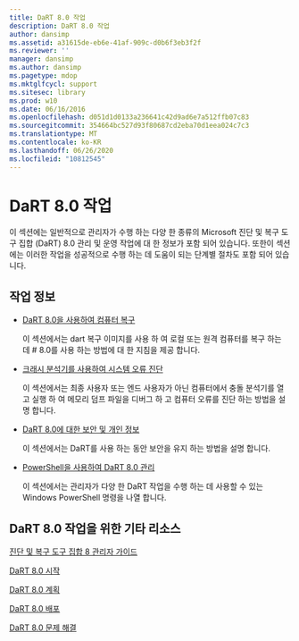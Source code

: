 ```yaml
---
title: DaRT 8.0 작업
description: DaRT 8.0 작업
author: dansimp
ms.assetid: a31615de-eb6e-41af-909c-d0b6f3eb3f2f
ms.reviewer: ''
manager: dansimp
ms.author: dansimp
ms.pagetype: mdop
ms.mktglfcycl: support
ms.sitesec: library
ms.prod: w10
ms.date: 06/16/2016
ms.openlocfilehash: d051d1d0133a236641c42d9ad6e7a512ffb07c83
ms.sourcegitcommit: 354664bc527d93f80687cd2eba70d1eea024c7c3
ms.translationtype: MT
ms.contentlocale: ko-KR
ms.lasthandoff: 06/26/2020
ms.locfileid: "10812545"
---
```

# DaRT 8.0 작업


이 섹션에는 일반적으로 관리자가 수행 하는 다양 한 종류의 Microsoft 진단 및 복구 도구 집합 (DaRT) 8.0 관리 및 운영 작업에 대 한 정보가 포함 되어 있습니다. 또한이 섹션에는 이러한 작업을 성공적으로 수행 하는 데 도움이 되는 단계별 절차도 포함 되어 있습니다.

## 작업 정보


-   [DaRT 8.0을 사용하여 컴퓨터 복구](recovering-computers-using-dart-80-dart-8.md)

    이 섹션에서는 dart 복구 이미지를 사용 하 여 로컬 또는 원격 컴퓨터를 복구 하는 데 # 8.0를 사용 하는 방법에 대 한 지침을 제공 합니다.

-   [크래시 분석기를 사용하여 시스템 오류 진단](diagnosing-system-failures-with-crash-analyzer--dart-8.md)

    이 섹션에서는 최종 사용자 또는 엔드 사용자가 아닌 컴퓨터에서 충돌 분석기를 열고 실행 하 여 메모리 덤프 파일을 디버그 하 고 컴퓨터 오류를 진단 하는 방법을 설명 합니다.

-   [DaRT 8.0에 대한 보안 및 개인 정보](security-and-privacy-for-dart-80-dart-8.md)

    이 섹션에서는 DaRT를 사용 하는 동안 보안을 유지 하는 방법을 설명 합니다.

-   [PowerShell을 사용하여 DaRT 8.0 관리](administering-dart-80-using-powershell-dart-8.md)

    이 섹션에서는 관리자가 다양 한 DaRT 작업을 수행 하는 데 사용할 수 있는 Windows PowerShell 명령을 나열 합니다.

## DaRT 8.0 작업을 위한 기타 리소스


[진단 및 복구 도구 집합 8 관리자 가이드](index.md)

[DaRT 8.0 시작](getting-started-with-dart-80-dart-8.md)

[DaRT 8.0 계획](planning-for-dart-80-dart-8.md)

[DaRT 8.0 배포](deploying-dart-80-dart-8.md)

[DaRT 8.0 문제 해결](troubleshooting-dart-80-dart-8.md)

 

 





